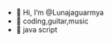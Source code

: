 - 👋 Hi, I’m @Lunajaguarmya
- 👀 coding,guitar,music
- 🌱 java script



<!---
Lunajaguarmya/Lunajaguarmya is a ✨ special ✨ repository because its `README.md` (this file) appears on your GitHub profile.
You can click the Preview link to take a look at your changes.
--->
